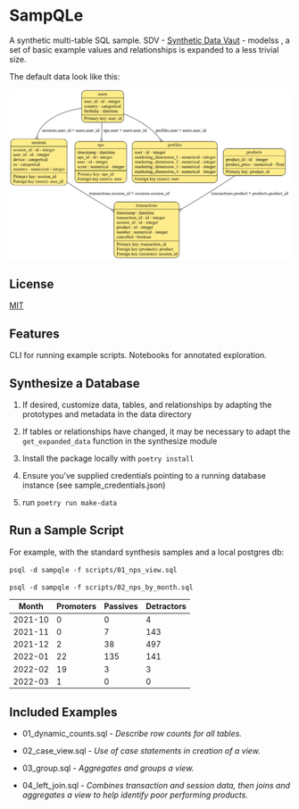 # SampQLe

A synthetic multi-table SQL sample. SDV - [Synthetic Data Vaut](https://sdv.dev) - modelss , a set of basic example values and relationships is expanded to a less trivial size. 

The default data look like this:

![Default Schema](default_schema.svg)

## License

[MIT](https://choosealicense.com/licenses/mit/)

## Features

CLI for running example scripts. Notebooks for annotated exploration.

## Synthesize a Database

1. If desired, customize data, tables, and relationships by adapting the prototypes and metadata in the data directory

2. If tables or relationships have changed, it may be necessary to adapt the `get_expanded_data` function in the synthesize module

3. Install the package locally with `poetry install`

4. Ensure you've supplied credentials pointing to a running database instance (see sample_credentials.json)

5. run `poetry run make-data`

## Run a Sample Script

For example, with the standard synthesis samples and a local postgres db:

`psql -d sampqle -f scripts/01_nps_view.sql`

`psql -d sampqle -f scripts/02_nps_by_month.sql`

 | Month  | Promoters | Passives | Detractors |
 |--------|-----------|-----------|------------|
 |2021-10 |         0 |         0 |          4 |
 |2021-11 |         0 |         7 |        143 |
 |2021-12 |         2 |        38 |        497 |
 |2022-01 |        22 |       135 |        141 |
 |2022-02 |        19 |         3 |          3 |
 |2022-03 |         1 |         0 |          0 |

## Included Examples

+ 01_dynamic_counts.sql - *Describe row counts for all tables.*

+ 02_case_view.sql - *Use of case statements in creation of a view.*

+ 03_group.sql - *Aggregates and groups a view.*

+ 04_left_join.sql - *Combines transaction and session data, then joins and aggregates a view to help identify poor performing products.*
